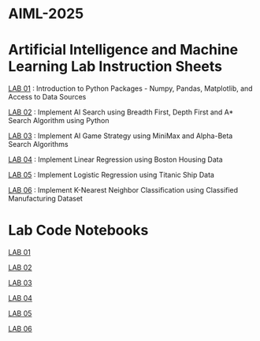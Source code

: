 # AIML-2025
# Artificial Intelligence and Machine Learning Lab Instruction Sheets

<a href="https://github.com/2303A51639/AIML-2025/blob/main/AIML_A1.pdf">LAB 01</a> : Introduction to Python Packages - Numpy, Pandas, Matplotlib, and Access to Data Sources

<a href="https://github.com/2303A51639/AIML-2025/blob/main/AIML_A2.pdf">LAB 02</a> : Implement AI Search using Breadth First, Depth First and A* Search Algorithm using Python

<a href="https://github.com/2303A51639/AIML-2025/blob/main/AIML_A3.pdf">LAB 03</a> : Implement AI Game Strategy using MiniMax and Alpha-Beta Search Algorithms 

<a href="https://github.com/2303A51639/AIML-2025/blob/main/AIML_A4.pdf">LAB 04</a> : Implement Linear Regression using Boston Housing Data

<a href="https://github.com/2303A51639/AIML-2025/blob/main/AIML_A5.pdf">LAB 05</a> :  Implement Logistic Regression using Titanic Ship Data

<a href="https://github.com/2303A51639/AIML-2025/blob/main/AIML_A6.pdf">LAB 06</a> : Implement K-Nearest Neighbor Classification using Classified Manufacturing Dataset
# Lab Code Notebooks

<a href="https://github.com/2303A51639/AIML-2025/blob/main/Lab01.ipynb">LAB 01</a>

<a href="https://github.com/2303A51639/AIML-2025/blob/main/Lab02.ipynb">LAB 02</a>

<a href="https://github.com/2303A51639/AIML-2025/blob/main/Lab03.ipynb">LAB 03</a>

<a href="https://github.com/2303A51639/AIML-2025/blob/main/Lab04.ipynb">LAB 04</a>

<a href="https://github.com/2303A51639/AIML-2025/blob/main/Lab05.ipynb">LAB 05</a>

<a href="https://github.com/2303A51639/AIML-2025/blob/main/Lab06.ipynb">LAB 06</a>
